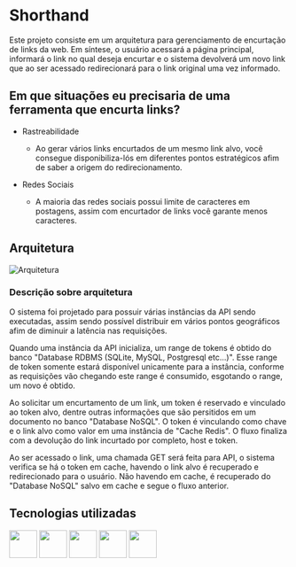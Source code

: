 
# Shorthand

Este projeto consiste em um arquitetura para gerenciamento de encurtação de links da web. Em síntese, o usuário acessará a página principal, informará o link no qual deseja encurtar e o sistema devolverá um novo link que ao ser acessado redirecionará para o link original uma vez informado.

## Em que situações eu precisaria de uma ferramenta que encurta links?

- Rastreabilidade
    - Ao gerar vários links encurtados de um mesmo link alvo, você consegue disponibiliza-lós em diferentes pontos estratégicos afim de saber a origem do redirecionamento.

- Redes Sociais
    - A maioria das redes sociais possui limite de caracteres em postagens, assim com encurtador de links você garante menos caracteres.


## Arquitetura

![Arquitetura](https://drive.google.com/uc?export=view&id=1CMfgjRhAq0_XAnpcoKa51LCsxT3qm4qQ)

### Descrição sobre arquitetura

O sistema foi projetado para possuir várias instâncias da API sendo executadas, assim sendo possível distribuir em vários pontos geográficos afim de diminuir a latência nas requisições.

Quando uma instância da API inicializa, um range de tokens é obtido do banco "Database RDBMS (SQLite, MySQL, Postgresql etc...)". Esse range de token somente estará disponível unicamente para a instância, conforme as requisições vão chegando 
este range é consumido, esgotando o range, um novo é obtido.

Ao solicitar um encurtamento de um link, um token é reservado e vinculado ao token alvo, dentre outras informações que são persitidos em um documento no banco "Database NoSQL". O token é vinculando como chave e o link alvo como valor
em uma instância de "Cache Redis". O fluxo finaliza com a devolução do link incurtado por completo, host e token.

Ao ser acessado o link, uma chamada GET será feita para API, o sistema verifica se há o token em cache, havendo o link alvo é recuperado e redirecionado para o usuário. Não havendo em cache, é recuperado do "Database NoSQL" salvo em cache e segue o fluxo anterior.

## Tecnologias utilizadas
<img src="https://cdn.jsdelivr.net/gh/devicons/devicon/icons/nodejs/nodejs-original.svg" width="50" /> <img src="https://cdn.jsdelivr.net/gh/devicons/devicon/icons/typescript/typescript-original.svg" width="50" />
<img src="https://cdn.jsdelivr.net/gh/devicons/devicon/icons/mysql/mysql-original-wordmark.svg" width="50" />
<img src="https://cdn.jsdelivr.net/gh/devicons/devicon/icons/mongodb/mongodb-original-wordmark.svg" width="50"  />
<img src="https://cdn.jsdelivr.net/gh/devicons/devicon/icons/redis/redis-original-wordmark.svg" width="50" />








